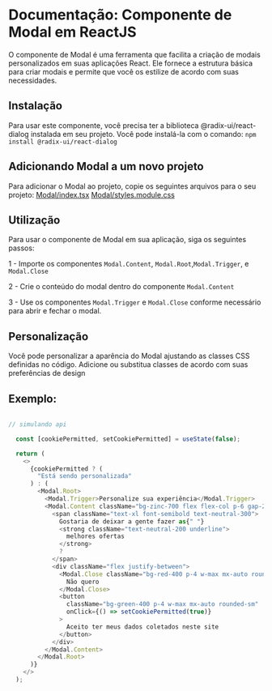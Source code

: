 # Documentação: Componente de Modal em ReactJS

O componente de Modal é uma ferramenta que facilita a criação de modais personalizados em suas aplicações React. Ele fornece a estrutura básica para criar modais e permite que você os estilize de acordo com suas necessidades.

## Instalação

Para usar este componente, você precisa ter a biblioteca @radix-ui/react-dialog instalada em seu projeto. Você pode instalá-la com o comando:
`npm install @radix-ui/react-dialog`

## Adicionando Modal a um novo projeto

Para adicionar o Modal ao projeto, copie os seguintes arquivos para o seu projeto:
[Modal/index.tsx](https://github.com/StructCE/our-react-components/blob/main/src/components/Modal/index.tsx)
[Modal/styles.module.css](https://github.com/StructCE/our-react-components/blob/main/src/components/Modal/styles.module.css)

## Utilização 

Para usar o componente de Modal em sua aplicação, siga os seguintes passos:

1 - Importe os componentes `Modal.Content`, `Modal.Root`,`Modal.Trigger`, e `Modal.Close`

2 - Crie o conteúdo do modal dentro do componente `Modal.Content`

3 - Use os componentes `Modal.Trigger` e `Modal.Close` conforme necessário para abrir e fechar o modal.

## Personalização

Você pode personalizar a aparência do Modal ajustando as classes CSS definidas no código. Adicione ou substitua classes de acordo com suas preferências de design

## Exemplo:

```js

// simulando api

  const [cookiePermitted, setCookiePermitted] = useState(false);

  return (
    <>
      {cookiePermitted ? (
        "Está sendo personalizada"
      ) : (
        <Modal.Root>
          <Modal.Trigger>Personalize sua experiência</Modal.Trigger>
          <Modal.Content className="bg-zinc-700 flex flex-col p-6 gap-2">
            <span className="text-xl font-semibold text-neutral-300">
              Gostaria de deixar a gente fazer as{" "}
              <strong className="text-neutral-200 underline">
                melhores ofertas
              </strong>
              ?
            </span>
            <div className="flex justify-between">
              <Modal.Close className="bg-red-400 p-4 w-max mx-auto rounded-sm">
                Não quero
              </Modal.Close>
              <button
                className="bg-green-400 p-4 w-max mx-auto rounded-sm"
                onClick={() => setCookiePermitted(true)}
              >
                Aceito ter meus dados coletados neste site
              </button>
            </div>
          </Modal.Content>
        </Modal.Root>
      )}
    </>
  );
```

